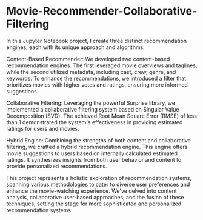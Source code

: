 # Movie-Recommender-Collaborative-Filtering
In this Jupyter Notebook project, I create three distinct recommendation engines, each with its unique approach and algorithms:

Content-Based Recommender: We developed two content-based recommendation engines. The first leveraged movie overviews and taglines, while the second utilized metadata, including cast, crew, genre, and keywords. To enhance the recommendations, we introduced a filter that prioritizes movies with higher votes and ratings, ensuring more informed suggestions.

Collaborative Filtering: Leveraging the powerful Surprise library, we implemented a collaborative filtering system based on Singular Value Decomposition (SVD). The achieved Root Mean Square Error (RMSE) of less than 1 demonstrated the system's effectiveness in providing estimated ratings for users and movies.

Hybrid Engine: Combining the strengths of both content and collaborative filtering, we crafted a hybrid recommendation engine. This engine offers movie suggestions to users based on internally calculated estimated ratings. It synthesizes insights from both user behavior and content to provide personalized recommendations.

This project represents a holistic exploration of recommendation systems, spanning various methodologies to cater to diverse user preferences and enhance the movie-watching experience. We've delved into content analysis, collaborative user-based approaches, and the fusion of these techniques, setting the stage for more sophisticated and personalized recommendation systems.
